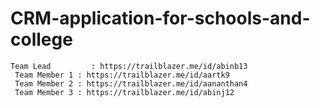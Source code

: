 # CRM-application-for-schools-and-college
    Team Lead         : https://trailblazer.me/id/abinb13
     Team Member 1 : https://trailblazer.me/id/aartk9
     Team Member 2 : https://trailblazer.me/id/aananthan4
     Team Member 3 : https://trailblazer.me/id/abinj12
